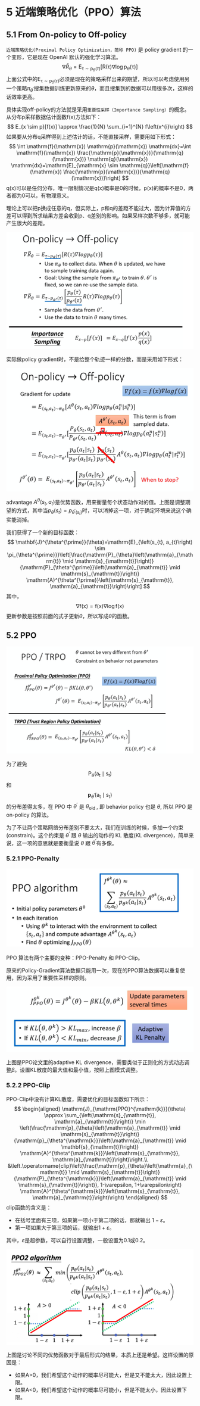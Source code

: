 # 5 近端策略优化（PPO）算法

## 5.1 From On-policy to Off-policy

`近端策略优化(Proximal Policy Optimization，简称 PPO)` 是 policy gradient 的一个变形，它是现在 OpenAI 默认的强化学习算法。
$$
\nabla \bar{R}_{\theta}=\mathrm{E}_{\mathrm{\tau} \sim \mathrm{p}_{\theta}(\tau)}\left[\mathrm{R}(\mathrm{\tau}) \nabla \log \mathrm{p}_{\theta}(\mathrm{\tau})\right]
$$
上面公式中的$\mathrm{E}_{\mathrm{\tau} \sim \mathrm{p}_{\theta}(\tau)}$必须是现在的策略采样出来的期望，所以可以考虑使用另一个策略$\pi_{\theta^{\prime}}$搜集数据训练更新原来的$\theta$，而且搜集到的数据可以用很多次，这样的话效率更高。

具体实现off-policy的方法就是采用`重要性采样（Importance Sampling）`的概念。从分布p采样数据估计函数f(x)方法如下：
$$
E_{x \sim p}[f(x)] \approx \frac{1}{N} \sum_{i=1}^{N} f\left(x^{i}\right)
$$
如果要从分布q采样得到上述估计的话，不能直接采样，需要用如下形式：
$$
\int \mathrm{f}(\mathrm{x}) \mathrm{p}(\mathrm{x}) \mathrm{dx}=\int \mathrm{f}(\mathrm{x}) \frac{\mathrm{p}(\mathrm{x})}{\mathrm{q}(\mathrm{x})} \mathrm{q}(\mathrm{x}) \mathrm{dx}=\mathrm{E}_{\mathrm{x} \sim \mathrm{q}}\left[\mathrm{f}(\mathrm{x}) \frac{\mathrm{p}(\mathrm{x})}{\mathrm{q}(\mathrm{x})}\right]
$$
q(x)可以是任何分布，唯一限制情况是q(x)概率是0的时候，p(x)的概率不是0，两者都为0可以，有物理意义。

理论上可以把p换成任意的q，但实际上，p和q的差距不能过大，因为计算值的方差可以得到所求结果方差会收到p、q差别的影响。如果采样次数不够多，就可能产生很大的差距。

![image-20220719170741466](assets/image-20220719170741466.png)

实际做policy gradient时，不是给整个轨迹一样的分数，而是采用如下形式：

![image-20220719171718822](assets/image-20220719171718822.png)

advantage $A^{\theta}\left(s_{t}, a_{t}\right)$是优势函数，用来衡量每个状态动作对的值。上图是调整期望的方式，其中当$p_{\theta}(s_t)=p_{\theta^{\prime}(s_t)}$时，可以消掉这一项，对于确定环境来说这个确实能消掉。

我们获得了一个新的目标函数：
$$
\mathbf{J}^{\theta^{\prime}}(\theta)=\mathrm{E}_{\left(s_{t}, a_{t}\right) \sim \pi_{\theta^{\prime}}}\left[\frac{\mathrm{P}_{\theta}\left(\mathrm{a}_{\mathrm{t}} \mid \mathrm{s}_{\mathrm{t}}\right)}{\mathrm{P}_{\theta^{\prime}}\left(\mathrm{a}_{\mathrm{t}} \mid \mathrm{s}_{\mathrm{t}}\right)} \mathrm{A}^{\theta^{\prime}}\left(\mathrm{s}_{\mathrm{t}}, \mathrm{a}_{\mathrm{t}}\right)\right]
$$
其中，
$$
\nabla \mathrm{f}(\mathrm{x})=\mathrm{f}(\mathrm{x}) \nabla \log \mathrm{f}(\mathrm{x})
$$
更新参数是按照前面的式子更新$\theta$，所以写成$\theta$的函数。

## 5.2 PPO

![image-20220719173350973](assets/image-20220719173350973.png)

为了避免$$
\mathrm{P}_{\theta}\left(\mathrm{a}_{\mathrm{t}} \mid \mathrm{s}_{\mathrm{t}}\right)
$$和$$
\mathbf{p}_{\theta^{\prime}}\left(\mathrm{a}_{\mathrm{t}} \mid \mathrm{s}_{\mathrm{t}}\right)
$$的分布差得太多，在 PPO 中 $\theta^{\prime}$ 是 $\theta_{\text {old }}$, 即 behavior policy 也是 $\theta$, 所以 PPO 是 on-policy 的算法。

为了不让两个策略网络分布差别不要太大，我们在训练的时候，多加一个约束(constrain)。这个约束是 $\theta^{\prime}$ 跟 $\theta$ 输出的动作的 KL 散度(KL divergence)，简单来说，这一项的意思就是要衡量说 $\theta$ 跟 $\theta^{\prime}$有多像。

### 5.2.1 PPO-Penalty

![image-20220719175633511](assets/image-20220719175633511.png)

PPO 算法有两个主要的变种：PPO-Penalty 和 PPO-Clip。

原来的Policy-Gradient算法数据只能用一次，现在的PPO算法数据可以重复使用，因为采用了重要性采样的原则。

![image-20220719180345842](assets/image-20220719180345842.png)

上图是PPO论文里的adaptive KL divergence，需要类似于正则化的方式动态调整$\beta$。设置KL散度的最大值和最小值，按照上图模式调整。

### 5.2.2 PPO-Clip

PPO-Clip中没有计算KL散度，需要优化的目标函数如下所示：
$$
\begin{aligned}
\mathrm{J}_{\mathrm{PPO}^{\mathrm{k}}}(\theta) \approx \sum_{\left(\mathrm{s}_{\mathrm{t}}, \mathrm{a}_{\mathrm{t}}\right)} \min \left(\frac{\mathrm{p}_{\theta}\left(\mathrm{a}_{\mathrm{t}} \mid \mathrm{s}_{\mathrm{t}}\right)}{\mathrm{p}_{\theta^{\mathrm{k}}}\left(\mathrm{a}_{\mathrm{t}} \mid \mathbf{s}_{\mathrm{t}}\right)} \mathrm{A}^{\theta^{\mathrm{k}}}\left(\mathrm{s}_{\mathrm{t}}, \mathrm{a}_{\mathrm{t}}\right)\right.\\
&\left.\operatorname{clip}\left(\frac{\mathrm{p}_{\theta}\left(\mathrm{a}_{\mathrm{t}} \mid \mathrm{s}_{\mathrm{t}}\right)}{\mathrm{P}_{\theta^{\mathrm{k}}}\left(\mathrm{a}_{\mathrm{t}} \mid \mathrm{s}_{\mathrm{t}}\right)}, 1-\varepsilon, 1+\varepsilon\right) \mathrm{A}^{\theta^{\mathrm{k}}}\left(\mathrm{s}_{\mathrm{t}}, \mathrm{a}_{\mathrm{t}}\right)\right)
\end{aligned}
$$
clip函数的含义是：

- 在括号里面有三项，如果第一项小于第二项的话，那就输出 $1-\varepsilon$。
- 第一项如果大于第三项的话，就输出$1+\varepsilon$。

其中，$\varepsilon$是超参数，可以自行设置调整，一般设置为0.1或0.2。

![image-20220719182821380](assets/image-20220719182821380.png)

上图是讨论不同的优势函数对于最后形式的结果，本质上还是希望。这样设置的原因是：

- 如果A>0，我们希望这个动作的概率尽可能大，但是又不能太大，因此设置上限。
- 如果A<0，我们希望这个动作的概率尽可能小，但是不能太小，因此设置下限。

